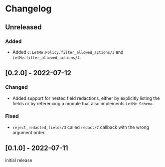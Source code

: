 # Changelog

## Unreleased

### Added

- Added `c:LetMe.Policy.filter_allowed_actions/3` and
  `LetMe.filter_allowed_actions/4`.

## [0.2.0] - 2022-07-12

### Changed

- Added support for nested field redactions, either by explicitly listing the
  fields or by referencing a module that also implements `LetMe.Schema`.

### Fixed

- `reject_redacted_fields/3` called `redact/2` callback with the wrong argument
  order.

## [0.1.0] - 2022-07-11

initial release
